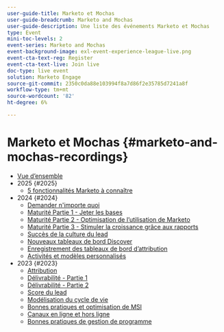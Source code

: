 ```yaml
---
user-guide-title: Marketo et Mochas
user-guide-breadcrumb: Marketo and Mochas
user-guide-description: Une liste des événements Marketo et Mochas
type: Event
mini-toc-levels: 2
event-series: Marketo and Mochas
event-background-image: exl-event-experience-league-live.png
event-cta-text-reg: Register
event-cta-text-live: Join live
doc-type: live event
solution: Marketo Engage
source-git-commit: 2350c0da88e103994f8a7d86f2e35785d7241a8f
workflow-type: tm+mt
source-wordcount: '82'
ht-degree: 6%

---
```



# Marketo et Mochas {#marketo-and-mochas-recordings}

+ [Vue d’ensemble](overview.md)
+ 2025 {#2025}
   + [5 fonctionnalités Marketo à connaître](2025/5-features-to-know.md)
+ 2024 {#2024}
   + [Demander n&#39;importe quoi](2024/ask-me-anything.md)
   + [Maturité Partie 1 - Jeter les bases](2024/maturity-part1-foundation.md)
   + [Maturité Partie 2 - Optimisation de l’utilisation de Marketo](2024/optimize-marketo-usage.md)
   + [Maturité Partie 3 - Stimuler la croissance grâce aux rapports](2024/drive-growth-with-reporting.md)
   + [Succès de la culture du lead](2024/lead-nurture-success.md)
   + [Nouveaux tableaux de bord Discover](2024/new-discover-dashboard.md)
   + [Enregistrement des tableaux de bord d’attribution](2024/attribution-dashboard-recording.md)
   + [Activités et modèles personnalisés](2024/marketo-measure-and-mochas-activities-and-custom-models.md)
+ 2023 {#2023}
   + [Attribution](2023/attribution.md)
   + [Délivrabilité - Partie 1](2023/deliverability-part-one.md)
   + [Délivrabilité - Partie 2](2023/deliverability-part-two.md)
   + [Score du lead](2023/lead-scoring.md)
   + [Modélisation du cycle de vie](2023/lifecycle-modeling.md)
   + [Bonnes pratiques et optimisation de MSI](2023/msi-best-practices.md)
   + [Canaux en ligne et hors ligne](2023/online-offline.md)
   + [Bonnes pratiques de gestion de programme](2023/program-management.md)
